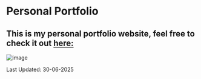# Personal Portfolio

## This is my personal portfolio website, feel free to check it out [here:](https://sharmakhil.netlify.app) 

![image](https://github.com/user-attachments/assets/8ec49c73-ad36-468d-8e6e-0d57586558ec)

Last Updated: 30-06-2025
